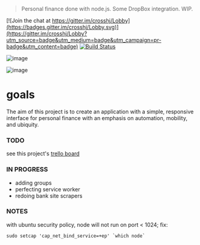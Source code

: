 > Personal finance done with node.js.  Some DropBox integration.  WIP. 

[![Join the chat at https://gitter.im/crosshj/Lobby](https://badges.gitter.im/crosshj/Lobby.svg)](https://gitter.im/crosshj/Lobby?utm_source=badge&utm_medium=badge&utm_campaign=pr-badge&utm_content=badge)
[![Build Status](https://travis-ci.org/crosshj/cents.svg?branch=master)](https://travis-ci.org/crosshj/cents)

<!---
![image](https://cloud.githubusercontent.com/assets/1816471/18216275/b6a21c5e-7123-11e6-982b-e3f90fabe969.png)
--->

![image](https://cloud.githubusercontent.com/assets/1816471/22094196/9e6ff67e-ddd9-11e6-9981-10d727776d9b.png)

![image](https://cloud.githubusercontent.com/assets/1816471/22094213/c0f5f2de-ddd9-11e6-9a62-576b3e8093a0.png)


# goals
The aim of this project is to create an application with a simple, responsive interface for personal finance with an emphasis on automation, mobility, and ubiquity.   

### TODO
see this project's [trello board](https://trello.com/b/Y98Yz3jm/cents-personal-finance)

### IN PROGRESS
- adding groups
- perfecting service worker
- redoing bank site scrapers	

### NOTES

with ubuntu security policy, node will not run on port < 1024; fix:
```
sudo setcap 'cap_net_bind_service=+ep' `which node`
```
